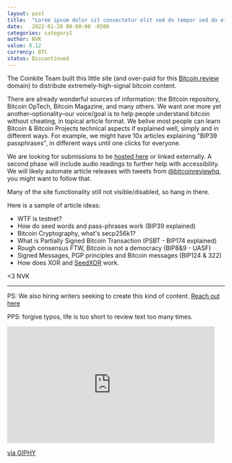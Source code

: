 ```yaml
---
layout: post
title:  "Lorem ipsum dolor sit consectetur elit sed do tempor sed do eiusmod"
date:   2022-01-28 00:00:00 -0500
categories: category1
author: NVK
value: 0.12
currency: BTC
status: Discontinued
---
```


The Coinkite Team built this little site (and over-paid for this [Bitcoin.review](https://bitcoin.review/) domain) to distribute extremely-high-signal bitcoin content.

There are already wonderful sources of information: the Bitcoin repository, Bitcoin OpTech, Bitcoin Magazine, and many others. We want one more yet another–optionality–our voice/goal is to help people understand bitcoin without cheating, in topical article format. We belive most people can learn Bitcoin & Bitcoin Projects technical aspects if explained well, simply and in different ways. For example, we might have 10x articles explaining "BIP39 passphrases", in different ways until one clicks for everyone.

We are looking for submissions to be [hosted here](https://bitcoin.review/news/2022/01/25/hello-and-welcome-to-Bitcoin-Review.html) or linked externally. A second phase will include audio readings to further help with accessibility. We will likely automate article releases with tweets from [@bitcoinreviewhq](https://twitter.com/bitcoinreviewhq), you might want to follow that.

Many of the site functionality still not visible/disabled, so hang in there.

Here is a sample of article ideas:

- WTF is testnet?
- How do seed words and pass-phrases work (BIP39 explained)
- Bitcoin Cryptography, what's secp256k1?
- What is Partially Signed Bitcoin Transaction (PSBT - BIP174 explained)
- Rough consensus FTW, Bitcoin is not a democracy (BIP8&9 - UASF)
- Signed Messages, PGP principles and Bitcoin messages (BIP124 & 322)
- How does XOR and [SeedXOR](https://seedxor.com) work.

<3 NVK 

---

PS: We also hiring writers seeking to create this kind of content. <a href="mailto:br@coinkite.com">Reach out here</a>

PPS: forgive typos, life is too short to review text too many times.

<iframe src="https://giphy.com/embed/g4xg52H1wrXlS" width="480" height="270" frameBorder="0" class="giphy-embed" allowFullScreen></iframe><p><a href="https://giphy.com/gifs/typing-g4xg52H1wrXlS">via GIPHY</a></p>
